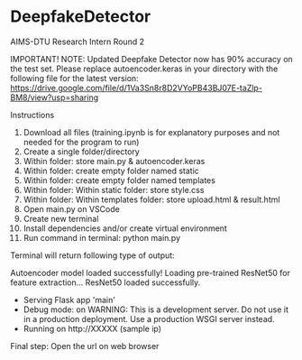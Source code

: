 # DeepfakeDetector

AIMS-DTU Research Intern Round 2

IMPORTANT! NOTE: Updated Deepfake Detector now has 90% accuracy on the test set. Please replace autoencoder.keras in your directory with the following file for the latest version: https://drive.google.com/file/d/1Va3Sn8r8D2VYoPB43BJ07E-taZlp-BM8/view?usp=sharing

Instructions

1. Download all files (training.ipynb is for explanatory purposes and not needed for the program to run)
2. Create a single folder/directory
3. Within folder: store main.py & autoencoder.keras
4. Within folder: create empty folder named static
5. Within folder: create empty folder named templates
6. Within folder: Within static folder: store style.css
7. Within folder: Within templates folder: store upload.html & result.html
8. Open main.py on VSCode
9. Create new terminal
10. Install dependencies and/or create virtual environment
11. Run command in terminal: python main.py

Terminal will return following type of output:

Autoencoder model loaded successfully!
Loading pre-trained ResNet50 for feature extraction...
ResNet50 loaded successfully.
 * Serving Flask app 'main'
 * Debug mode: on
WARNING: This is a development server. Do not use it in a production deployment. Use a production WSGI server instead.
 * Running on http://XXXXX (sample ip)

Final step: Open the url on web browser
